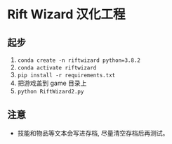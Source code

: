 # Rift Wizard 汉化工程

## 起步

1. `conda create -n riftwizard python=3.8.2`
2. `conda activate riftwizard`
3. `pip install -r requirements.txt`
4. 把游戏盖到 game 目录上
5. `python RiftWizard2.py`

## 注意

- 技能和物品等文本会写进存档, 尽量清空存档后再测试。

